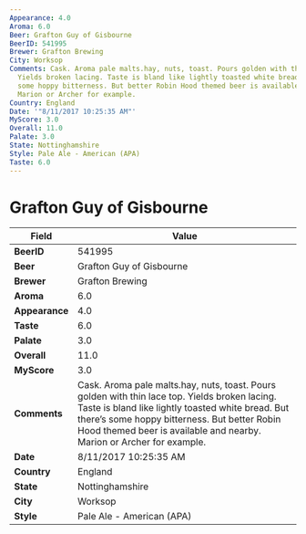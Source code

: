 ```yaml
---
Appearance: 4.0
Aroma: 6.0
Beer: Grafton Guy of Gisbourne
BeerID: 541995
Brewer: Grafton Brewing
City: Worksop
Comments: Cask. Aroma pale malts.hay, nuts, toast. Pours golden with thin lace top.
  Yields broken lacing. Taste is bland like lightly toasted white bread. But there’s
  some hoppy bitterness. But better Robin Hood themed beer is available and nearby.
  Marion or Archer for example.
Country: England
Date: '"8/11/2017 10:25:35 AM"'
MyScore: 3.0
Overall: 11.0
Palate: 3.0
State: Nottinghamshire
Style: Pale Ale - American (APA)
Taste: 6.0
---
```


# Grafton Guy of Gisbourne

| Field         | Value |
|---------------|-------|
| **BeerID** | 541995 |
| **Beer** | Grafton Guy of Gisbourne |
| **Brewer** | Grafton Brewing |
| **Aroma** | 6.0 |
| **Appearance** | 4.0 |
| **Taste** | 6.0 |
| **Palate** | 3.0 |
| **Overall** | 11.0 |
| **MyScore** | 3.0 |
| **Comments** | Cask. Aroma pale malts.hay, nuts, toast. Pours golden with thin lace top. Yields broken lacing. Taste is bland like lightly toasted white bread. But there’s some hoppy bitterness. But better Robin Hood themed beer is available and nearby. Marion or Archer for example. |
| **Date** | 8/11/2017 10:25:35 AM |
| **Country** | England |
| **State** | Nottinghamshire |
| **City** | Worksop |
| **Style** | Pale Ale - American (APA) |
